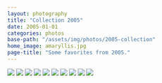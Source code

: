 ```yaml
---
layout: photography
title: "Collection 2005"
date: 2005-01-01
categories: photos
base-path: "/assets/img/photos/2005-collection"
home_image: amaryllis.jpg
page-title: "Some favorites from 2005."
---
```


<img src="{{ site.baseurl }}/{{ page.base-path }}/amaryllis.jpg" />
<img src="{{ site.baseurl }}/{{ page.base-path }}/butterflies.jpg" />
<img src="{{ site.baseurl }}/{{ page.base-path }}/butterfly.jpg" />
<img src="{{ site.baseurl }}/{{ page.base-path }}/dirtys.jpg" />
<img src="{{ site.baseurl }}/{{ page.base-path }}/flowers-2.jpg" />
<img src="{{ site.baseurl }}/{{ page.base-path }}/flowers.jpg" />
<img src="{{ site.baseurl }}/{{ page.base-path }}/hibiscus-bw.jpg" />
<img src="{{ site.baseurl }}/{{ page.base-path }}/hibiscus.jpg" />
<img src="{{ site.baseurl }}/{{ page.base-path }}/kauai-breakfast.jpg" />
<img src="{{ site.baseurl }}/{{ page.base-path }}/mirror.jpg" />

